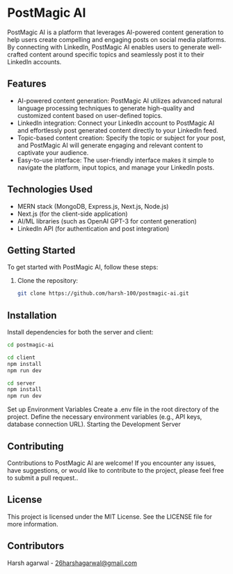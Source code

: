 # PostMagic AI

PostMagic AI is a platform that leverages AI-powered content generation to help users create compelling and engaging posts on social media platforms. By connecting with LinkedIn, PostMagic AI enables users to generate well-crafted content around specific topics and seamlessly post it to their LinkedIn accounts.

## Features

- AI-powered content generation: PostMagic AI utilizes advanced natural language processing techniques to generate high-quality and customized content based on user-defined topics.
- LinkedIn integration: Connect your LinkedIn account to PostMagic AI and effortlessly post generated content directly to your LinkedIn feed.
- Topic-based content creation: Specify the topic or subject for your post, and PostMagic AI will generate engaging and relevant content to captivate your audience.
- Easy-to-use interface: The user-friendly interface makes it simple to navigate the platform, input topics, and manage your LinkedIn posts.

## Technologies Used

- MERN stack (MongoDB, Express.js, Next.js, Node.js)
- Next.js (for the client-side application)
- AI/ML libraries (such as OpenAI GPT-3 for content generation)
- LinkedIn API (for authentication and post integration)

## Getting Started

To get started with PostMagic AI, follow these steps:

1. Clone the repository:

   ```bash
   git clone https://github.com/harsh-100/postmagic-ai.git
   ```

## Installation

Install dependencies for both the server and client:

```bash
cd postmagic-ai

cd client
npm install
npm run dev

cd server
npm install
npm run dev

```

Set up Environment Variables
Create a .env file in the root directory of the project.
Define the necessary environment variables (e.g., API keys, database connection URL).
Starting the Development Server

## Contributing

Contributions to PostMagic AI are welcome! If you encounter any issues, have suggestions, or would like to contribute to the project, please feel free to submit a pull request..

## License

This project is licensed under the MIT License. See the LICENSE file for more information.

## Contributors

Harsh agarwal - 26harshagarwal@gmail.com
